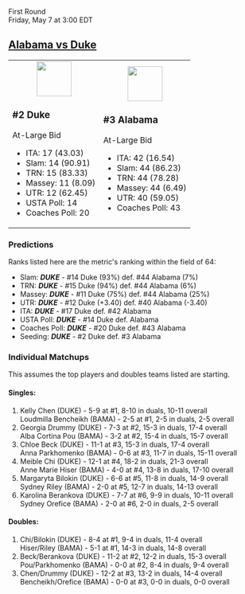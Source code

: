 First Round  
Friday, May 7 at 3:00 EDT
## [Alabama vs Duke](https://www.ncaa.com/game/5833653) 

<table><tr><td>  

<center><a href="../index.md"><img src="https://www.ncaa.com/sites/default/files/images/logos/schools/d/duke.70.png" width="70" height="70" /></a></center>  

### #2 Duke  

At-Large Bid  
- ITA: 17 (43.03)  
- Slam: 14 (90.91)  
- TRN: 15 (83.33)  
- Massey: 11 (8.09)  
- UTR: 12 (62.45)  
- USTA Poll: 14  
- Coaches Poll: 20  

</td><td>  

<center><a href="../index.md"><img src="https://www.ncaa.com/sites/default/files/images/logos/schools/a/alabama.70.png" width="70" height="70" /></a></center>  

### #3 Alabama  

At-Large Bid  
- ITA: 42 (16.54)  
- Slam: 44 (86.23)  
- TRN: 44 (78.28)  
- Massey: 44 (6.49)  
- UTR: 40 (59.05)  
- Coaches Poll: 43  

</td></tr></table>  

### Predictions  

Ranks listed here are the metric's ranking within the field of 64:  
- Slam: ***DUKE*** - #14 Duke (93%) def. #44 Alabama (7%)  
- TRN: ***DUKE*** - #15 Duke (94%) def. #44 Alabama (6%)  
- Massey: ***DUKE*** - #11 Duke (75%) def. #44 Alabama (25%)  
- UTR: ***DUKE*** - #12 Duke (+3.40) def. #40 Alabama (-3.40)  
- ITA: ***DUKE*** - #17 Duke def. #42 Alabama  
- USTA Poll: ***DUKE*** - #14 Duke def. Alabama  
- Coaches Poll: ***DUKE*** - #20 Duke def. #43 Alabama  
- Seeding: ***DUKE*** - #2 Duke def. #3 Alabama  

### Individual Matchups  

This assumes the top players and doubles teams listed are starting.  

#### Singles:  
1. Kelly Chen (DUKE) - 5-9 at #1, 8-10 in duals, 10-11 overall  
   Loudmilla Bencheikh (BAMA) - 2-5 at #1, 2-5 in duals, 2-5 overall
2. Georgia Drummy (DUKE) - 7-3 at #2, 15-3 in duals, 17-4 overall  
   Alba Cortina Pou (BAMA) - 3-2 at #2, 15-4 in duals, 15-7 overall
3. Chloe Beck (DUKE) - 11-1 at #3, 15-3 in duals, 17-4 overall  
   Anna Parkhomenko (BAMA) - 0-6 at #3, 11-7 in duals, 15-11 overall
4. Meible Chi (DUKE) - 12-1 at #4, 18-2 in duals, 21-3 overall  
   Anne Marie Hiser (BAMA) - 4-0 at #4, 13-8 in duals, 17-10 overall
5. Margaryta Bilokin (DUKE) - 6-6 at #5, 11-8 in duals, 14-9 overall  
   Sydney Riley (BAMA) - 2-0 at #5, 12-7 in duals, 14-13 overall
6. Karolina Berankova (DUKE) - 7-7 at #6, 9-9 in duals, 10-11 overall  
   Sydney Orefice (BAMA) - 2-0 at #6, 2-0 in duals, 2-5 overall

#### Doubles:  
1. Chi/Bilokin (DUKE) - 8-4 at #1, 9-4 in duals, 11-4 overall  
   Hiser/Riley (BAMA) - 5-1 at #1, 14-3 in duals, 14-8 overall
2. Beck/Berankova (DUKE) - 11-2 at #2, 12-2 in duals, 15-3 overall  
   Pou/Parkhomenko (BAMA) - 0-0 at #2, 8-4 in duals, 9-4 overall
3. Chen/Drummy (DUKE) - 12-2 at #3, 13-2 in duals, 14-4 overall  
   Bencheikh/Orefice (BAMA) - 0-0 at #3, 0-0 in duals, 0-0 overall